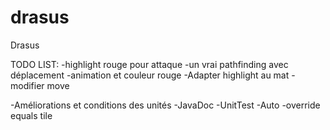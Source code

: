 drasus
======

Drasus

TODO LIST:
-highlight rouge pour attaque
-un vrai pathfinding avec déplacement
-animation et couleur rouge
-Adapter highlight au mat
-modifier move

-Améliorations et conditions des unités
-JavaDoc
-UnitTest
-Auto
-override equals tile
